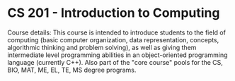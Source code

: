 # <h1><b>CS 201 - Introduction to Computing</b></h1>

Course details: This course is intended to introduce students to the field of computing (basic computer organization, data representation, concepts, algorithmic thinking and problem solving), as well as giving them intermediate level programming abilities in an object-oriented programming language (currently C++). Also part of the "core course" pools for the CS, BIO, MAT, ME, EL, TE, MS degree programs.